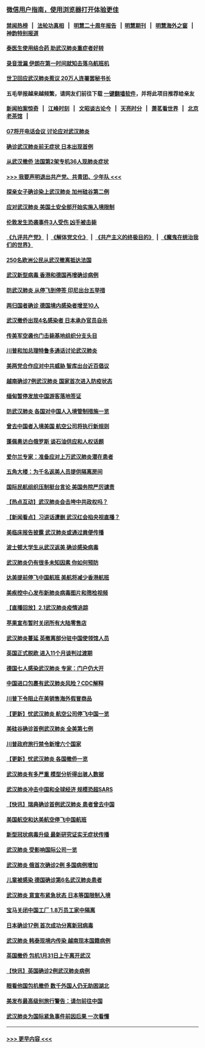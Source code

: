 ### [微信用户指南，使用浏览器打开体验更佳](https://github.com/gfw-breaker/banned-news1/blob/master/indexes/wechat-guide.md?t=0)
#### [禁闻热榜](热点新闻.md?t=0)  &nbsp;&nbsp;|&nbsp;&nbsp; [法轮功真相](https://github.com/gfw-breaker/truth/blob/master/README.md?t=0) &nbsp;&nbsp;|&nbsp;&nbsp; [明慧二十周年报告](https://github.com/gfw-breaker/mh-reports/blob/master/README.md?t=0) &nbsp;&nbsp;|&nbsp;&nbsp;[明慧期刊](https://github.com/gfw-breaker/mh-qikan) &nbsp;&nbsp;|&nbsp;&nbsp; [明慧海外之窗](https://github.com/gfw-breaker/mh-news/blob/master/README.md?t=0) &nbsp;&nbsp;|&nbsp;&nbsp; [神韵特别报道](https://github.com/gfw-breaker/mh-news/blob/master/shenyun.md?t=0)
#### [泰医生使用结合药 助武汉肺炎重症者好转](../pages/nsc418/n11842096.md?t=02040411) 
#### [录音泄漏 伊朗在第一时间就知击落乌航班机](../pages/nsc418/n11842002.md?t=02040411) 
#### [世卫回应武汉肺炎惹议 20万人连署罢秘书长](../pages/nsc418/n11841664.md?t=02040411) 
#### 五毛举报越来越频繁，请网友们前往下载 [一键翻墙软件](https://github.com/gfw-breaker/ssr-accounts)，并将此项目推荐给亲友
#### [新闻拍案惊奇](https://github.com/gfw-breaker/banned-news1/blob/master/pages/link4.md) &nbsp;&nbsp;|&nbsp;&nbsp; [江峰时刻](https://github.com/gfw-breaker/banned-news1/blob/master/pages/link4.md) &nbsp;&nbsp;|&nbsp;&nbsp; [文昭谈古论今](https://github.com/gfw-breaker/banned-news1/blob/master/pages/link4.md) &nbsp;&nbsp;|&nbsp;&nbsp; [天亮时分](https://github.com/gfw-breaker/banned-news1/blob/master/pages/link4.md) &nbsp;&nbsp;|&nbsp;&nbsp; [萧茗看世界](https://github.com/gfw-breaker/banned-news1/blob/master/pages/link4.md) &nbsp;&nbsp;|&nbsp;&nbsp; [北京老茶馆](https://github.com/gfw-breaker/banned-news1/blob/master/pages/link4.md) &nbsp;&nbsp;|&nbsp;&nbsp; 
#### [G7将开电话会议 讨论应对武汉肺炎](../pages/nsc418/n11841658.md?t=02040411) 
#### [确诊武汉肺炎前无症状 日本出现首例](../pages/nsc418/n11841567.md?t=02040411) 
#### [从武汉撤侨 法国第2架专机36人现肺炎症状](../pages/nsc418/n11841382.md?t=02040411) 
#### [>>> 我要声明退出共产党、共青团、少年队 <<<](https://github.com/begood0513/goodnews/blob/master/quit/letter.md) 
#### [探亲女子确诊染上武汉肺炎 加州硅谷第二例](../pages/nsc418/n11839784.md?t=02040411) 
#### [应对武汉肺炎 美国土安全部开始实施入境限制](../pages/nsc418/n11839729.md?t=02040411) 
#### [伦敦发生恐袭事件3人受伤 凶手被击毙](../pages/nsc418/n11839442.md?t=02040411) 
#### [《九评共产党》](https://github.com/begood0513/9ping.md/blob/master/README.md) &nbsp;|&nbsp; [《解体党文化》](../../../../jtdwh.md/blob/master/README.md)  &nbsp;|&nbsp; [《共产主义的终极目的》](../../../../gczydzjmd.md/blob/master/README.md) &nbsp;|&nbsp; [《魔鬼在统治我们的世界》](../../../../mgztzwmdsj.md/blob/master/README.md) 
#### [250名欧洲公民从武汉撤离抵达法国](../pages/nsc418/n11839438.md?t=02040411) 
#### [武汉新型病毒 香港和德国再增确诊病例](../pages/nsc418/n11839381.md?t=02040411) 
#### [防武汉肺炎 从停飞到停签 印尼出台五举措](../pages/nsc418/n11839282.md?t=02040411) 
#### [两归国者确诊 德国境内感染者增至10人](../pages/nsc418/n11839164.md?t=02040411) 
#### [武汉撤侨出现4名感染者 日本承办官员自杀](../pages/nsc418/n11839044.md?t=02040411) 
#### [传美军空袭也门击毙基地组织分支头目](../pages/nsc418/n11839210.md?t=02040411) 
#### [川普和加总理特鲁多通话讨论武汉肺炎](../pages/nsc418/n11839128.md?t=02040411) 
#### [美两党合作应对中共威胁 智库出台近百倡议](../pages/nsc418/n11838437.md?t=02040411) 
#### [越南确诊7例武汉肺炎 国家首次进入防疫状态](../pages/nsc418/n11838860.md?t=02040411) 
#### [缅甸暂停发放中国游客落地签证](../pages/nsc418/n11838730.md?t=02040411) 
#### [防武汉肺炎 各国对中国人入境管制措施一览](../pages/nsc418/n11838726.md?t=02040411) 
#### [曾去中国者入境美国 航空公司将执行新规则](../pages/nsc418/n11838375.md?t=02040411) 
#### [蓬佩奥访白俄罗斯 谈石油供应和人权话题](../pages/nsc418/n11838242.md?t=02040411) 
#### [爱尔兰专家：准备应对上万武汉肺炎潜在患者](../pages/nsc418/n11837978.md?t=02040411) 
#### [五角大楼：为千名返美人员提供隔离房间](../pages/nsc418/n11837831.md?t=02040411) 
#### [国际民航组织压制挺台言论 美国务院严厉谴责](../pages/nsc418/n11837791.md?t=02040411) 
#### [【热点互动】武汉肺炎会击垮中共政权吗？](../pages/nsc418/n11837779.md?t=02040411) 
#### [【新闻看点】习讲话遭删 武汉红会掐央视直播？](../pages/nsc418/n11837573.md?t=02040411) 
#### [美临床报告披露 武汉肺炎或通过粪便传播](../pages/nsc418/n11837626.md?t=02040411) 
#### [波士顿大学生从武汉返美 确诊感染病毒](../pages/nsc418/n11837580.md?t=02040411) 
#### [武汉肺炎仍有很多未知因素 你如何预防](../pages/nsc418/n11837666.md?t=02040411) 
#### [达美提前停飞中国航班 美航将减少香港航班](../pages/nsc418/n11837649.md?t=02040411) 
#### [美疾控中心发布新肺炎病毒图片和筛检视频](../pages/nsc418/n11837491.md?t=02040411) 
#### [【直播回放】2.1武汉肺炎疫情追踪](../pages/nsc418/n11837232.md?t=02040411) 
#### [苹果宣布暂时关闭所有大陆零售店](../pages/nsc418/n11837097.md?t=02040411) 
#### [武汉肺炎蔓延 英撤离部分驻中国使领馆人员](../pages/nsc418/n11837061.md?t=02040411) 
#### [英国正式脱欧 进入11个月谈判过渡期](../pages/nsc418/n11836911.md?t=02040411) 
#### [德国七人感染武汉肺炎 专家：门户仍大开](../pages/nsc418/n11836344.md?t=02040411) 
#### [中国进口包裹有武汉肺炎风险？CDC解释](../pages/nsc418/n11836321.md?t=02040411) 
#### [川普下令阻止在美销售海外假冒商品](../pages/nsc418/n11836261.md?t=02040411) 
#### [【更新】忧武汉肺炎 航空公司停飞中国一览](../pages/nsc418/n11835931.md?t=02040411) 
#### [美硅谷确诊首例武汉肺炎 全美第七例](../pages/nsc418/n11836093.md?t=02040411) 
#### [川普政府旅行禁令新增六个国家](../pages/nsc418/n11836083.md?t=02040411) 
#### [【更新】忧武汉肺炎 各国撤侨一览](../pages/nsc418/n11835673.md?t=02040411) 
#### [武汉肺炎有多严重 模型分析得出骇人数据](../pages/nsc418/n11835829.md?t=02040411) 
#### [武汉肺炎冲击中国和全球经济 规模恐超SARS](../pages/nsc418/n11835652.md?t=02040411) 
#### [【快讯】瑞典确诊首例武汉肺炎 患者曾去中国](../pages/nsc418/n11835675.md?t=02040411) 
#### [美国航空和达美航空停飞中国航班](../pages/nsc418/n11835567.md?t=02040411) 
#### [新型冠状病毒升级 最新研究证实无症状传播](../pages/nsc418/n11835589.md?t=02040411) 
#### [武汉肺炎 受影响国际公司一览](../pages/nsc418/n11835538.md?t=02040411) 
#### [武汉肺炎 俄首次确诊2例 多国病例增加](../pages/nsc418/n11835295.md?t=02040411) 
#### [儿童被感染 德国确诊第6名武汉肺炎患者](../pages/nsc418/n11835338.md?t=02040411) 
#### [武汉肺炎 意宣布紧急状态 日本等国限制入境](../pages/nsc418/n11835062.md?t=02040411) 
#### [宝马关闭中国工厂 1.8万员工家中隔离](../pages/nsc418/n11835128.md?t=02040411) 
#### [日本确诊17例 首次成功分离新冠病毒](../pages/nsc418/n11834975.md?t=02040411) 
#### [武汉肺炎 韩泰现境内传染 越南现本国籍病例](../pages/nsc418/n11834857.md?t=02040411) 
#### [英国撤侨 包机1月31日上午离开武汉](../pages/nsc418/n11834808.md?t=02040411) 
#### [【快讯】英国确诊2例武汉肺炎病例](../pages/nsc418/n11834824.md?t=02040411) 
#### [眼看他国包机撤侨 数千外国人仍无助困湖北](../pages/nsc418/n11834010.md?t=02040411) 
#### [美发布最高级别旅行警告：请勿前往中国](../pages/nsc418/n11834038.md?t=02040411) 
#### [武汉肺炎为国际紧急事件前因后果 一次看懂](../pages/nsc418/n11833893.md?t=02040411) 

----
#### [ >>> 更早内容 <<< ](../indexes/nsc418-earlier.md)
